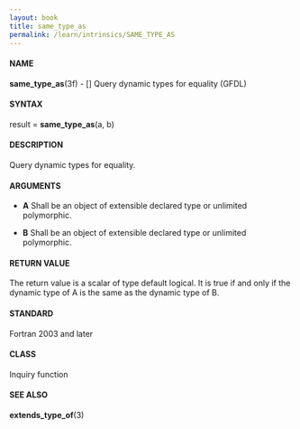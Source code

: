 ```yaml
---
layout: book
title: same_type_as
permalink: /learn/intrinsics/SAME_TYPE_AS
---
```

#### NAME

__same\_type\_as__(3f) - \[\] Query dynamic types for equality
(GFDL)

#### SYNTAX

result = __same\_type\_as__(a, b)

#### DESCRIPTION

Query dynamic types for equality.

#### ARGUMENTS

  - __A__
    Shall be an object of extensible declared type or unlimited
    polymorphic.

  - __B__
    Shall be an object of extensible declared type or unlimited
    polymorphic.

#### RETURN VALUE

The return value is a scalar of type default logical. It is true if and
only if the dynamic type of A is the same as the dynamic type of B.

#### STANDARD

Fortran 2003 and later

#### CLASS

Inquiry function

#### SEE ALSO

__extends\_type\_of__(3)
